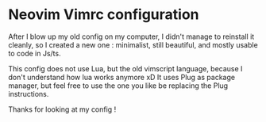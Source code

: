  
# Neovim Vimrc configuration

After I blow up my old config on my computer, I didn't manage to reinstall it cleanly, so I created a new one : minimalist, still beautiful, and mostly usable to code in Js/ts.

This config does not use Lua, but the old vimscript language, because I don't understand how lua works anymore xD 
It uses Plug as package manager, but feel free to use the one you like be replacing the Plug instructions.

Thanks for looking at my config !
